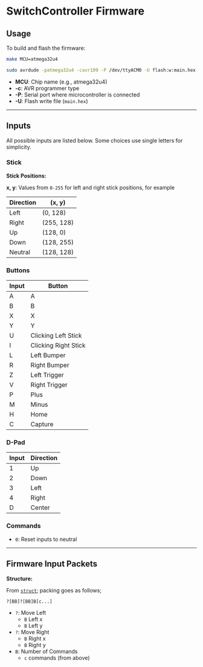 # SwitchController Firmware

## Usage

To build and flash the firmware:

```sh
make MCU=atmega32u4

sudo avrdude -patmega32u4 -cavr109 -P /dev/ttyACM0 -U flash:w:main.hex
```

- **MCU**: Chip name (e.g., atmega32u4)
- **-c**: AVR programmer type
- **-P**: Serial port where microcontroller is connected
- **-U**: Flash write file (`main.hex`)

---

## Inputs

All possible inputs are listed below. Some choices use single letters for simplicity.

### Stick
**Stick Positions:**

**x, y**: Values from `0-255` for left and right stick positions, for example

| Direction | (x, y)    |
|-----------|-----------|
| Left      | (0, 128)  |
| Right     | (255, 128)|
| Up        | (128, 0)  |
| Down      | (128, 255)|
| Neutral   | (128, 128)|


### Buttons

| Input | Button              |
|-------|---------------------|
| A     | A                   |
| B     | B                   |
| X     | X                   |
| Y     | Y                   |
| U     | Clicking Left Stick |
| I     | Clicking Right Stick|
| L     | Left Bumper         |
| R     | Right Bumper        |
| Z     | Left Trigger        |
| V     | Right Trigger       |
| P     | Plus                |
| M     | Minus               |
| H     | Home                |
| C     | Capture             |

### D-Pad

| Input | Direction |
|-------|-----------|
| 1     | Up        |
| 2     | Down      |
| 3     | Left      |
| 4     | Right     |
| D     | Center    |

### Commands

- `0`: Reset inputs to neutral

---

## Firmware Input Packets

**Structure:**

From [`struct`](https://docs.python.org/3/library/struct.html); packing goes as follows;

`?[BB]?[BB]B[c...]`


- `?`: Move Left
  - `B` Left x
  - `B` Left y
- `?`: Move Right
  - `B` Right x
  - `B` Right y
- `B`: Number of Commands
  - `c` commands (from above)


<!--
------------------------------------------------
- Useage                                       -
------------------------------------------------

make MCU=atmega32u4

sudo avrdude -patmega32u4 -cavr109 -P/dev/ttyACM0 -Uflash:w:main.hex

-chip name
-avr program type
-serial port where micro is connected
-flash write file main.hex


------------------------------------------------
- Inputs                                       -
------------------------------------------------

Here are all inputs. Note that for the sake of not doing something like +, = or -, _ some choices are note as clear as they could have been.

Stick -
	x, y -
		from 0-255 for left and right stick

Buttons -
	[Press] - Input

	A       - A
	B       - B
	X       - X
	Y       - Y

	U       - Clicking Left Joystick
	I       - Clicking Right Joystick

	L       - Left Bumper
	R       - Right Bumper
	Z       - Left Trigger
	V       - Right Trigger

	P 		- Plus
	M 		- Minus

	H       - Home
	C       - Capture

D-Pad - 
	1       - Up
	2       - Down
	3       - Left
	4       - Right
	D       - Center

Commands -
	0 - Reset inputs to neutral


------------------------------------------------
- Firmware Input Packets                       -
------------------------------------------------

Structure:
	?[BB]?[BB]B[c...]

?: Move Left
- Left x
- Left y
?: Move Right
- Right x
- Right y
B: Num Commands
- ^ Commands
 -->
